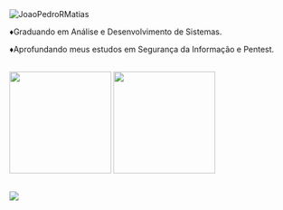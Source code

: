 <img src="https://komarev.com/ghpvc/?username=JoaoPedroRMatias&color=red" alt="JoaoPedroRMatias"/>
<br>

<p>♦Graduando em Análise e Desenvolvimento de Sistemas.</p>

<p>♦Aprofundando meus estudos em Segurança da Informação e Pentest.</p>
<br>

<div>
<a>
<img height="180em" src="https://github-readme-stats.vercel.app/api?username=JoaoPedroRMatias&show_icons=true&theme=dark&include_all_commits=true&count_private=true"/>
</a>
<a>
<img height="180em" src="https://github-readme-stats.vercel.app/api/top-langs/?username=JoaoPedroRMatias&layout=compact&hide=jupyter%20notebook,css,html,batchfile&langs_count=8&theme=dark"/>
</a>
</div>
  
 ##
  
<div>
<a href="https://www.linkedin.com/in/jo%C3%A3o-pedro-rodrigues-matias-41650a1aa/R" target="_blank"><img src="https://img.shields.io/badge/LinkedIn-0077B5?style=for-the-badge&logo=linkedin&logoColor=white" target="_blank"></a> 
</div>

